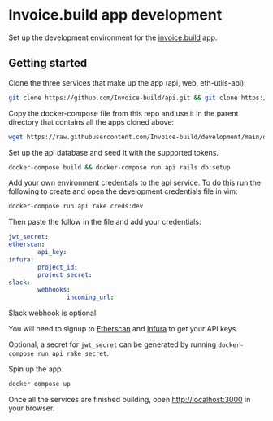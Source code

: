 # Invoice.build app development
Set up the development environment for the [invoice.build](https://invoice.build) app.

## Getting started
Clone the three services that make up the app (api, web, eth-utils-api):
```bash
git clone https://github.com/Invoice-build/api.git && git clone https://github.com/Invoice-build/web.git && git clone https://github.com/Invoice-build/eth-utils-api.git
```

Copy the docker-compose file from this repo and use it in the parent directory that contains all the apps cloned above:
```bash
wget https://raw.githubusercontent.com/Invoice-build/development/main/docker-compose.yml
```

Set up the api database and seed it with the supported tokens.
```bash
docker-compose build && docker-compose run api rails db:setup
```

Add your own environment credentials to the api service. To do this run the following to create and open the development credentials file in vim:
```bash
docker-compose run api rake creds:dev
```

Then paste the follow in the file and add your credentials:
```yaml
jwt_secret: 
etherscan:
        api_key: 
infura:
        project_id: 
        project_secret: 
slack:
        webhooks:
                incoming_url: 
```
Slack webhook is optional.

You will need to signup to [Etherscan](https://etherscan.io/apis) and [Infura](https://infura.io/) to get your API keys.

Optional, a secret for `jwt_secret` can be generated by running `docker-compose run api rake secret`.

Spin up the app.
```bash
docker-compose up
```

Once all the services are finished building, open [http://localhost:3000](http://localhost:3000) in your browser.

